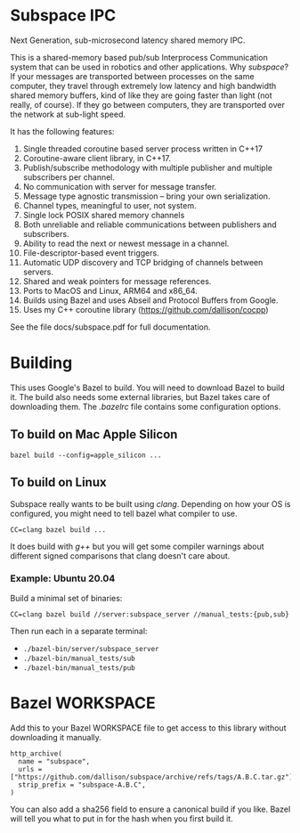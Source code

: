 # Subspace IPC
Next Generation, sub-microsecond latency shared memory IPC.

This is a shared-memory based pub/sub Interprocess Communication system that can be used
in robotics and other applications.  Why *subspace*?  If your messages are transported
between processes on the same computer, they travel through extremely low latency
and high bandwidth shared memory buffers, kind of like they are going
faster than light (not really, of course).  If they go between computers, they are
transported over the network at sub-light speed.

It has the following features:

1.	Single threaded coroutine based server process written in C++17
1.	Coroutine-aware client library, in C++17.
1.	Publish/subscribe methodology with multiple publisher and multiple subscribers per channel.
1.	No communication with server for message transfer.
1.	Message type agnostic transmission – bring your own serialization.
2.  Channel types, meaningful to user, not system.
1.	Single lock POSIX shared memory channels
1.	Both unreliable and reliable communications between publishers and subscribers.
1.	Ability to read the next or newest message in a channel.
1.	File-descriptor-based event triggers.
1.	Automatic UDP discovery and TCP bridging of channels between servers.
1.	Shared and weak pointers for message references.
1.	Ports to MacOS and Linux, ARM64 and x86_64.
1.	Builds using Bazel and uses Abseil and Protocol Buffers from Google.
1.	Uses my C++ coroutine library (https://github.com/dallison/cocpp)

See the file docs/subspace.pdf for full documentation.

# Building
This uses Google's Bazel to build.  You will need to download Bazel to build it.
The build also needs some external libraries, but Bazel takes care of downloading them.
The *.bazelrc* file contains some configuration options.

## To build on Mac Apple Silicon
```
bazel build --config=apple_silicon ...
```

## To build on Linux
Subspace really wants to be built using *clang*.  Depending on how your OS is configured, you
might need to tell bazel what compiler to use.

```
CC=clang bazel build ...
```

It does build with *g++* but you will get some compiler warnings about different signed comparisons
that clang doesn't care about.

### Example: Ubuntu 20.04
Build a minimal set of binaries:

```
CC=clang bazel build //server:subspace_server //manual_tests:{pub,sub}
```

Then run each in a separate terminal:

 * `./bazel-bin/server/subspace_server`
 * `./bazel-bin/manual_tests/sub`
 * `./bazel-bin/manual_tests/pub`

# Bazel WORKSPACE
Add this to your Bazel WORKSPACE file to get access to this library without downloading it manually.

```
http_archive(
  name = "subspace",
  urls = ["https://github.com/dallison/subspace/archive/refs/tags/A.B.C.tar.gz"],
  strip_prefix = "subspace-A.B.C",
)

```

You can also add a sha256 field to ensure a canonical build if you like.  Bazel
will tell you what to put in for the hash when you first build it.

